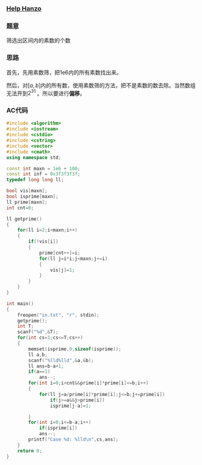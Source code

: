 ### [Help Hanzo](https://vjudge.net/problem/LightOJ-1197)

### 题意

筛选出区间内的素数的个数

### 思路

首先，先用素数筛，把1e6内的所有素数找出来。

然后，对$[a,b]$内的所有数，使用素数筛的方法，把不是素数的数去除。当然数组无法开到$2^{31}$ 。所以要进行**偏移**。

### AC代码

```cpp
#include <algorithm>
#include <iostream>
#include <cstdio>
#include <cstring>
#include <vector>
#include <cmath>
using namespace std;

const int maxn = 1e6 + 100;
const int inf = 0x3f3f3f3f;
typedef long long ll;

bool vis[maxn];
bool isprime[maxn];
ll prime[maxn];
int cnt=0;

ll getprime()
{
    for(ll i=2;i<maxn;i++)
    {
        if(!vis[i])
        {
            prime[cnt++]=i;
            for(ll j=i*i;j<maxn;j+=i)
            {
                vis[j]=1;
            }
        }
    }
}

int main()
{
    freopen("in.txt", "r", stdin);
    getprime();
    int T;
    scanf("%d",&T);
    for(int cs=1;cs<=T;cs++)
    {
        memset(isprime,0,sizeof(isprime));
        ll a,b;
        scanf("%lld%lld",&a,&b);
        ll ans=b-a+1;
        if(a==1)
            ans--;
        for(int i=0;i<cnt&&prime[i]*prime[i]<=b;i++)
        {
            for(ll j=a/prime[i]*prime[i];j<=b;j+=prime[i])
                if(j>=a&&j>prime[i])
                isprime[j-a]=1;

        }
        for(int i=0;i<=b-a;i++)
            if(isprime[i])
            ans--;
        printf("Case %d: %lld\n",cs,ans);
    }
    return 0;
}
```

